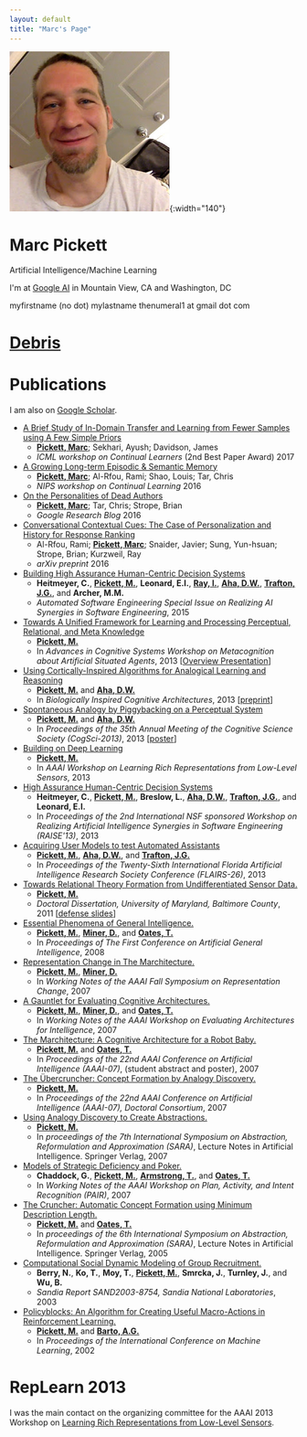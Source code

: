 ```yaml
---
layout: default
title: "Marc's Page"
---
```


![](./assets/marc3.jpg "Marc with a sideways door."){:width="140"}

# Marc Pickett

Artificial Intelligence/Machine Learning

I'm at [Google AI](https://ai.google/) in Mountain View, CA and Washington, DC

myfirstname (no dot) mylastname thenumeral1 at gmail dot com

# [Debris](ebris)

# Publications

I am also on [Google Scholar](http://scholar.google.com/citations?user=TJaFa1oAAAAJ&amp;hl=en&amp;oi=ao).

[Pickett, M.]: http://marcpickett1.github.io
[Pickett, Marc]: http://marcpickett1.github.io
[Aha, D.W.]: http://home.earthlink.net/~dwaha
[Trafton, J.G.]: http://www.nrl.navy.mil/aic/iss/aas/poc-trafton.php
[Barto, A.G.]: http://www-anw.cs.umass.edu/~barto
[Miner, D.]: http://www.greenplum.com/blog/author/donald-miner
[Oates, T.]: http://www.csee.umbc.edu/people/faculty/tim-oates
[Ray, I.]: http://www.cs.colostate.edu/~iray
[Trafton, J.G.]: http://www.nrl.navy.mil/aic/iss/aas/poc-trafton.php
[Armstrong, T.]: http://wheatoncollege.edu/faculty/profiles/tom-armstrong

* [A Brief Study of In-Domain Transfer and Learning from Fewer Samples using A Few Simple Priors](https://arxiv.org/abs/1707.03979)
  * **[Pickett, Marc]**; Sekhari, Ayush; Davidson, James
  * *ICML workshop on Continual Learners* (2nd Best Paper Award)
    2017
* [A Growing Long-term Episodic & Semantic Memory](https://arxiv.org/abs/1610.06402)
  * **[Pickett, Marc]**; Al-Rfou, Rami; Shao, Louis; Tar, Chris
  * *NIPS workshop on Continual Learning*
  2016
* [On the Personalities of Dead Authors](https://research.googleblog.com/2016/02/)
  * **[Pickett, Marc]**; Tar, Chris; Strope, Brian
  * *Google Research Blog*
  2016
* [Conversational Contextual Cues: The Case of Personalization and History for Response Ranking](https://arxiv.org/abs/1606.00372)
  * Al-Rfou, Rami; **[Pickett, Marc]**; Snaider, Javier; Sung, Yun-hsuan; Strope, Brian; Kurzweil, Ray
  * *arXiv preprint*
  2016
* [Building High Assurance Human-Centric Decision Systems](./papers/ASE-SpecIssueAISE.pdf)
  * **Heitmeyer, C.**, **[Pickett, M.]**, **Leonard, E.I.**, **[Ray, I.]**, **[Aha, D.W.]**, **[Trafton, J.G.]**, and **Archer, M.M.**
  * *Automated Software Engineering Special Issue on Realizing AI Synergies in Software Engineering*,
  2015
* [Towards A Unified Framework for Learning and Processing Perceptual, Relational, and Meta Knowledge](./papers/pickettMetaCog.pdf)
  * **[Pickett, M.]**
  * In *Advances in Cognitive Systems Workshop on Metacognition about Artificial Situated Agents*,
  2013 [[Overview Presentation](./papers/marcTalkACS.pdf)]
* [Using Cortically-Inspired Algorithms for Analogical Learning and Reasoning](http://authors.elsevier.com/sd/article/S2212683X13000704)
  * **[Pickett, M.]** and **[Aha, D.W.]**
  * In *Biologically Inspired Cognitive Architectures*,
  2013  [[preprint](./papers/analogyBICA.pdf)]
* [Spontaneous Analogy by Piggybacking on a Perceptual System](./papers/analogyCogsci.pdf)
  * **[Pickett, M.]** and **[Aha, D.W.]**
  * In *Proceedings of the 35th Annual Meeting of the Cognitive Science Society (CogSci-2013)*,
  2013 [[poster](./papers/cogsciposter2013.pdf)]
* [Building on Deep Learning](./papers/repLearnPickett.pdf)
  * **[Pickett, M.]**
  * In *AAAI Workshop on Learning Rich Representations from Low-Level Sensors*,
  2013
* [High Assurance Human-Centric Decision Systems](./papers/RAISE13.pdf)
  * **Heitmeyer, C.**, **[Pickett, M.]**, **Breslow, L.**, **[Aha, D.W.]**, **[Trafton, J.G.]**, and **Leonard, E.I.**
  * In *Proceedings of the 2nd International NSF sponsored Workshop on Realizing Artificial Intelligence Synergies in Software Engineering (RAISE'13)*,
  2013
* [Acquiring User Models to test Automated Assistants](./papers/reschuFlairs.pdf)
  * **[Pickett, M.]**, **[Aha, D.W.]**, and **[Trafton, J.G.]**
  * In *Proceedings of the Twenty-Sixth International Florida Artificial Intelligence Research Society Conference (FLAIRS-26)*,
  2013
* [Towards Relational Theory Formation from Undifferentiated Sensor Data.](./papers/pickettThesis.pdf)
  * **[Pickett, M.]**
  * *Doctoral Dissertation, University of Maryland, Baltimore County*,
  2011 [[defense slides](./papers/pickettDefenseSlides.pdf)]
* [Essential Phenomena of General Intelligence.](./papers/pickettAGI.pdf)
  * **[Pickett, M.]**, **[Miner, D.]**, and **[Oates, T.]**
  * In *Proceedings of The First Conference on Artificial General Intelligence*,
  2008
* [Representation Change in The Marchitecture.](./papers/repchange.pdf)
  * **[Pickett, M.]**, **[Miner, D.]**
  * In *Working Notes of the AAAI Fall Symposium on Representation Change*,
  2007
* [A Gauntlet for Evaluating Cognitive Architectures.](./papers/evaluation.pdf)
  * **[Pickett, M.]**, **[Miner, D.]**, and **[Oates, T.]**
  * In *Working Notes of the AAAI Workshop on Evaluating Architectures for Intelligence*,
  2007
* [The Marchitecture: A Cognitive Architecture for a Robot Baby.](./papers/AAAI12PickettM1.pdf)
  * **[Pickett, M.]** and **[Oates, T.]**
  * In *Proceedings of the 22nd AAAI Conference on Artificial Intelligence (AAAI-07)*, (student abstract and poster),
  2007
* [The &Uuml;bercruncher: Concept Formation by Analogy Discovery.](./papers/AAAI01PickettM1.pdf)
  * **[Pickett, M.]**
  * In *Proceedings of the 22nd AAAI Conference on Artificial Intelligence (AAAI-07), Doctoral Consortium*,
  2007
* [Using Analogy Discovery to Create Abstractions.](./papers/sara2007.pdf)
  * **[Pickett, M.]**
  * In *proceedings of the 7th International Symposium on Abstraction, Reformulation and Approximation (SARA)*,
    Lecture Notes in Artificial Intelligence. Springer Verlag,
    2007
* [Models of Strategic Deficiency and Poker.](./papers/aaai07.pdf)
  * **Chaddock, G.**, **[Pickett, M.]**, **[Armstrong, T.]**, and **[Oates, T.]**
  * In *Working Notes of the AAAI Workshop on Plan, Activity, and Intent Recognition (PAIR)*,
  2007
* [The Cruncher: Automatic Concept Formation using Minimum Description Length.](./papers/36070282.pdf)
  * **[Pickett, M.]** and **[Oates, T.]**
  * In *proceedings of the 6th International Symposium on Abstraction, Reformulation and Approximation (SARA)*,
    Lecture Notes in Artificial Intelligence. Springer Verlag, 2005
* [Computational Social Dynamic Modeling of Group Recruitment.](./papers/SAND2003-8754.pdf)
  * **Berry, N.**, **Ko, T.**, **Moy, T.**, **[Pickett, M.]**, **Smrcka, J.**, **Turnley, J.**, and **Wu, B.**
  * *Sandia Report SAND2003-8754, Sandia National Laboratories*,
  2003
* [Policyblocks: An Algorithm for Creating Useful Macro-Actions in Reinforcement Learning.](./papers/pickettICML2002.pdf)
  * **[Pickett, M.]** and **[Barto, A.G.]**
  * In *Proceedings of the International Conference on Machine Learning*,
  2002

# RepLearn 2013

I was the main contact on the organizing committee for the AAAI 2013 Workshop on
[Learning Rich Representations from Low-Level Sensors](RepLearn2013/index.html).
